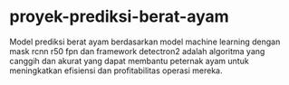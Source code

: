 # proyek-prediksi-berat-ayam
Model prediksi berat ayam berdasarkan model machine learning dengan mask rcnn r50 fpn dan framework detectron2 adalah algoritma yang canggih dan akurat yang dapat membantu peternak ayam untuk meningkatkan efisiensi dan profitabilitas operasi mereka.
